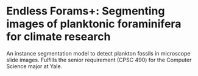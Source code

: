 # Endless Forams+: Segmenting images of planktonic foraminifera for climate research
An instance segmentation model to detect plankton fossils in microscope slide images. Fulfills the senior requirement (CPSC 490) for the Computer Science major at Yale.

